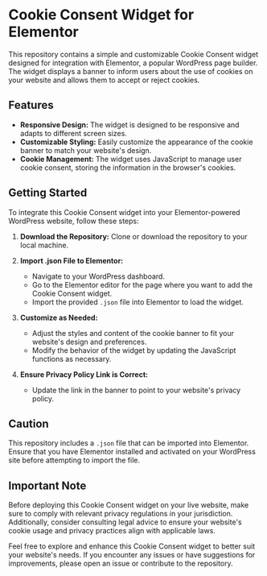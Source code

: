 # Cookie Consent Widget for Elementor

This repository contains a simple and customizable Cookie Consent widget designed for integration with Elementor, a popular WordPress page builder. The widget displays a banner to inform users about the use of cookies on your website and allows them to accept or reject cookies.

## Features

- **Responsive Design:** The widget is designed to be responsive and adapts to different screen sizes.
- **Customizable Styling:** Easily customize the appearance of the cookie banner to match your website's design.
- **Cookie Management:** The widget uses JavaScript to manage user cookie consent, storing the information in the browser's cookies.

## Getting Started

To integrate this Cookie Consent widget into your Elementor-powered WordPress website, follow these steps:

1. **Download the Repository:**
   Clone or download the repository to your local machine.

2. **Import .json File to Elementor:**
   - Navigate to your WordPress dashboard.
   - Go to the Elementor editor for the page where you want to add the Cookie Consent widget.
   - Import the provided `.json` file into Elementor to load the widget.

3. **Customize as Needed:**
   - Adjust the styles and content of the cookie banner to fit your website's design and preferences.
   - Modify the behavior of the widget by updating the JavaScript functions as necessary.

4. **Ensure Privacy Policy Link is Correct:**
   - Update the link in the banner to point to your website's privacy policy.

## Caution

This repository includes a `.json` file that can be imported into Elementor. Ensure that you have Elementor installed and activated on your WordPress site before attempting to import the file.

## Important Note

Before deploying this Cookie Consent widget on your live website, make sure to comply with relevant privacy regulations in your jurisdiction. Additionally, consider consulting legal advice to ensure your website's cookie usage and privacy practices align with applicable laws.

Feel free to explore and enhance this Cookie Consent widget to better suit your website's needs. If you encounter any issues or have suggestions for improvements, please open an issue or contribute to the repository.
